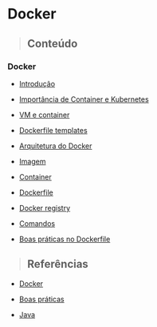# Docker

> ## **Conteúdo**

### Docker

* [Introdução](./introducao-ao-docker.md)

* [Importância de Container e Kubernetes](./importância-containers-e-kubernetes.md)
    
* [VM e container](./vm-e-container.md)

* [Dockerfile templates](./dockerfile-templates.md)

* [Arquitetura do Docker](./arquitetura-docker.md)

* [Imagem](./imagem.md)

* [Container](./container.md)

* [Dockerfile](./dockerfiles.md)

* [Docker registry](./docker-registry.md)

* [Comandos](./comandos.md)

* [Boas práticas no Dockerfile](./good-practice/boas-praticas-dockerfile.md)

> ## **Referências**

* [Docker](./references.md)

* [Boas práticas](./good-practice/references.md)

* [Java](./java/references.md)